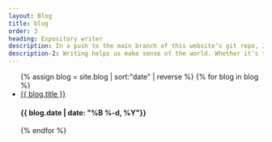 ```yaml
---
layout: Blog
title: blog
order: 3
heading: Expository writer
description: In a push to the main branch of this website’s git repo, I deletedd fhe content of these blog posts. I’m working on getting the content restored in February–March 2023, and then will continue to publish more frequently this year and beyond.
description-2: Writing helps us make sense of the world. Whether it’s the beginning of an idea, notes from an interview, or a good old fashioned story, written language is the first step towards better understanding our own thoughts. I like to write about work, life, and the inscrutable bits in between.
---
```


<ul class="c-blog">
  {% assign blog = site.blog | sort:"date" | reverse %}
  {% for blog in blog %}
  <li class="c-blog__item">
    <a class="c-blog__title" href="{{ blog.url | prepend: site.baseurl }}">{{ blog.title }}</a>
    <h4 class="c-blog__date">{{ blog.date | date: "%B %-d, %Y"}}</h4>
  </li>
  {% endfor %}
</ul>
